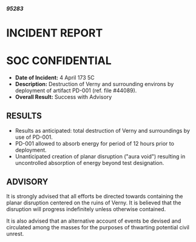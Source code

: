 ##### 95283

# INCIDENT REPORT

# SOC CONFIDENTIAL

- **Date of Incident:** 4 April 173 5C
- **Description:** Destruction of Verny and surrounding environs by deployment of artifact PD-001 (ref. file #44089). 
- **Overall Result:** Success with Advisory

## RESULTS
- Results as anticipated: total destruction of Verny and surroundings by use of PD-001. 
- PD-001 allowed to absorb energy for period of 12 hours prior to deployment.
- Unanticipated creation of planar disruption ("aura void") resulting in uncontrolled absorption of energy beyond test designation.

## ADVISORY
It is strongly advised that all efforts be directed towards containing the planar disruption centered on the ruins of Verny. It is believed that the disruption will progress indefinitely unless otherwise contained. 

It is also advised that an alternative account of events be devised and circulated among the masses for the purposes of thwarting potential civil unrest. 

